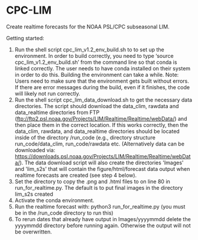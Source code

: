 # CPC-LIM
Create realtime forecasts for the NOAA PSL/CPC subseasonal LIM.

Getting started:

1) Run the shell script cpc_lim_v1.2_env_build.sh to to set up the environment. In order to build correctly, you need to type ‘source cpc_lim_v1.2_env_build.sh’ from the command line so that conda is linked correctly. The user needs to have conda installed on their system in order to do this. Building the environment can take a while.
Note: Users need to make sure that the environment gets built without errors. If there are error messages during the build, even if it finishes, the code will likely not run correctly. 
2) Run the shell script cpc_lim_data_download.sh to get the necessary data directories. The script should download the data_clim, rawdata and data_realtime directories from FTP (ftp://ftp2.psl.noaa.gov/Projects/LIM/Realtime/Realtime/webData/) and then place them in the correct location. If this works correctly, then the data_clim, rawdata, and data_realtime directories should be located inside of the directory /run_code (e.g.,  directory structure run_code/data_clim, run_code/rawdata etc. (Alternatively data can be downloaded via: https://downloads.psl.noaa.gov/Projects/LIM/Realtime/Realtime/webData/). The data download script will also create the directories 'Images' and 'lim_s2s' that will contain the figure/html/forecast data output when realtime forecasts are created (see step 4 below).
3) Set the directory to copy the .png and .html files to on line 80 in run_for_realtime.py. The default is to put final images in the directory lim_s2s created
4) Activate the conda environment.
5) Run the realtime forecast with: python3 run_for_realtime.py (you must be in the /run_code directory to run this)
6) To rerun dates that already have output in Images/yyyymmdd delete the yyyymmdd directory before running again. Otherwise the output will not be overwritten.
